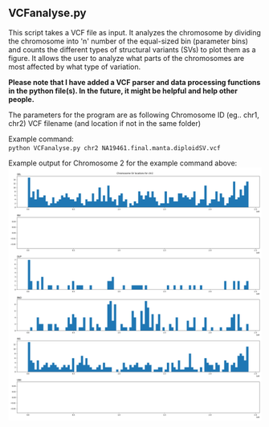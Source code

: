 VCFanalyse.py
-------------
This script takes a VCF file as input. It analyzes the chromosome by dividing the chromosome into 'n' number of the equal-sized bin (parameter bins) and counts the different types of structural variants (SVs) to plot them as a figure. It allows the user to analyze what parts of the chromosomes are most affected by what type of variation.

**Please note that I have added a VCF parser and data processing functions in the python file(s). In the future, it might be helpful and help other people.**

The parameters for the program are as following
Chromosome ID (eg.. chr1, chr2)
VCF filename (and location if not in the same folder)

Example command:\
`python VCFanalyse.py chr2 NA19461.final.manta.diploidSV.vcf`

Example output for Chromosome 2 for the example command above:\
<img src="https://github.com/collaborativebioinformatics/clinical_SVs/blob/main/python_scripts/output.png">